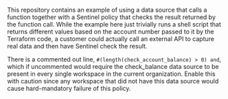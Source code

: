 This repository contains an example of using a data source that calls a function together with a Sentinel policy that checks the result returned by the function call. While the example here just trivially runs a shell script that returns different values based on the account number passed to it by the Terraform code, a customer could actually call an external API to capture real data and then have Sentinel check the result.

There is a commented out line, `#(length(check_account_balance) > 0) and`, which if uncommented would require the check_balance data source to be present in every single workspace in the current organization. Enable this with caution since any workspace that did not have this data source would cause hard-mandatory failure of this policy.
